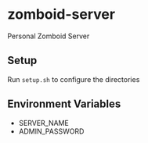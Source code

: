 # zomboid-server
Personal Zomboid Server

## Setup
Run `setup.sh` to configure the directories

## Environment Variables
 - SERVER_NAME
 - ADMIN_PASSWORD
